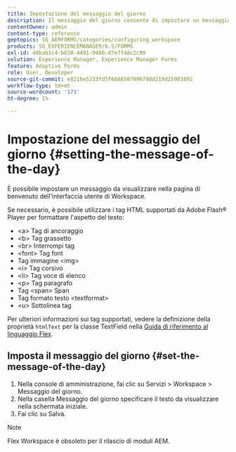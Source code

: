 ```yaml
---
title: Impostazione del messaggio del giorno
description: Il messaggio del giorno consente di impostare un messaggio da visualizzare nella pagina di benvenuto nell'interfaccia utente di Workspace.
contentOwner: admin
content-type: reference
geptopics: SG_AEMFORMS/categories/configuring_workspace
products: SG_EXPERIENCEMANAGER/6.5/FORMS
exl-id: d8bab1c4-b830-4491-9486-d7e7f4dc2c99
solution: Experience Manager, Experience Manager Forms
feature: Adaptive Forms
role: User, Developer
source-git-commit: e821be5233fd5f6688507096790d219d25903892
workflow-type: tm+mt
source-wordcount: '173'
ht-degree: 1%

---
```


# Impostazione del messaggio del giorno {#setting-the-message-of-the-day}

È possibile impostare un messaggio da visualizzare nella pagina di benvenuto dell&#39;interfaccia utente di Workspace.

Se necessario, è possibile utilizzare i tag HTML supportati da Adobe Flash® Player per formattare l&#39;aspetto del testo:

* &lt;a> Tag di ancoraggio
* &lt;b> Tag grassetto
* &lt;br> Interrompi tag
* &lt;font> Tag font
* Tag immagine &lt;img>
* &lt;i> Tag corsivo
* &lt;li> Tag voce di elenco
* &lt;p> Tag paragrafo
* Tag &lt;span> Span
* Tag formato testo &lt;textformat>
* &lt;u> Sottolinea tag

Per ulteriori informazioni sui tag supportati, vedere la definizione della proprietà `htmlText` per la classe TextField nella [Guida di riferimento al linguaggio Flex](https://flex.apache.org/).

## Imposta il messaggio del giorno {#set-the-message-of-the-day}

1. Nella console di amministrazione, fai clic su Servizi > Workspace > Messaggio del giorno.
1. Nella casella Messaggio del giorno specificare il testo da visualizzare nella schermata iniziale.
1. Fai clic su Salva.

>[!NOTE]
>
>Flex Workspace è obsoleto per il rilascio di moduli AEM.
